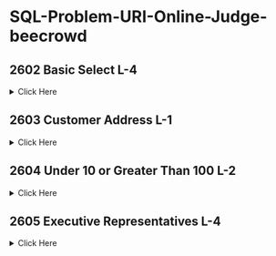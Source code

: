 # SQL-Problem-URI-Online-Judge-beecrowd

## 2602	Basic Select L-4

<details>
<summary>Click Here</summary>

```
    SELECT customers.name FROM customers WHERE customers.state = 'RS';
```

</details> 

## 2603	Customer Address L-1

<details>
<summary>Click Here</summary>

```
    SELECT customers.name, customers.street FROM customers WHERE customers.city = 'Porto Alegre';
```

</details> 

## 2604	Under 10 or Greater Than 100 L-2

<details>
<summary>Click Here</summary>

```
    SELECT products.id, products.name FROM products WHERE products.price < 10 or products.price > 100;
```

</details> 

## 2605	Executive Representatives L-4

<details>
<summary>Click Here</summary>

```
    SELECT products.name, providers.name FROM products, providers WHERE products.id_categories = 6 and products.id_providers = providers.id;
```

</details> 